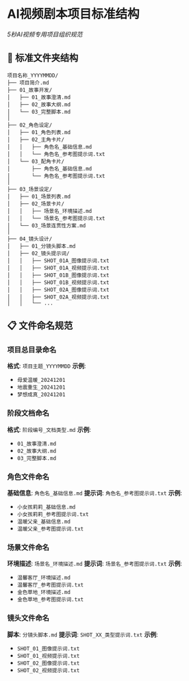 # AI视频剧本项目标准结构
*5秒AI视频专用项目组织规范*

## 📁 标准文件夹结构

```
项目名称_YYYYMMDD/
├── 项目简介.md
├── 01_故事开发/
│   ├── 01_故事澄清.md
│   ├── 02_故事大纲.md
│   └── 03_完整脚本.md
│
├── 02_角色设定/
│   ├── 01_角色列表.md
│   ├── 02_主角卡片/
│   │   ├── 角色名_基础信息.md
│   │   └── 角色名_参考图提示词.txt
│   └── 03_配角卡片/
│       ├── 角色名_基础信息.md
│       └── 角色名_参考图提示词.txt
│
├── 03_场景设定/
│   ├── 01_场景列表.md
│   ├── 02_场景卡片/
│   │   ├── 场景名_环境描述.md
│   │   └── 场景名_参考图提示词.txt
│   └── 03_场景连贯性方案.md
│
├── 04_镜头设计/
│   ├── 01_分镜头脚本.md
│   ├── 02_镜头提示词/
│   │   ├── SHOT_01A_图像提示词.txt
│   │   ├── SHOT_01A_视频提示词.txt
│   │   ├── SHOT_01B_图像提示词.txt
│   │   ├── SHOT_01B_视频提示词.txt
│   │   ├── SHOT_02A_图像提示词.txt
│   │   ├── SHOT_02A_视频提示词.txt
│   │   └── ...
```

## 📋 文件命名规范

### 项目总目录命名
**格式**: `项目主题_YYYYMMDD`
**示例**: 
- `母爱温暖_20241201`
- `地震重生_20241201`
- `梦想成真_20241201`

### 阶段文档命名
**格式**: `阶段编号_文档类型.md`
**示例**:
- `01_故事澄清.md`
- `02_故事大纲.md`
- `03_完整脚本.md`

### 角色文件命名
**基础信息**: `角色名_基础信息.md`
**提示词**: `角色名_参考图提示词.txt`
**示例**:
- `小女孩莉莉_基础信息.md`
- `小女孩莉莉_参考图提示词.txt`
- `温暖父亲_基础信息.md`
- `温暖父亲_参考图提示词.txt`

### 场景文件命名
**环境描述**: `场景名_环境描述.md`
**提示词**: `场景名_参考图提示词.txt`
**示例**:
- `温馨客厅_环境描述.md`
- `温馨客厅_参考图提示词.txt`
- `金色草地_环境描述.md`
- `金色草地_参考图提示词.txt`

### 镜头文件命名
**脚本**: `分镜头脚本.md`
**提示词**: `SHOT_XX_类型提示词.txt`
**示例**:
- `SHOT_01_图像提示词.txt`
- `SHOT_01_视频提示词.txt`
- `SHOT_02_图像提示词.txt`
- `SHOT_02_视频提示词.txt`
